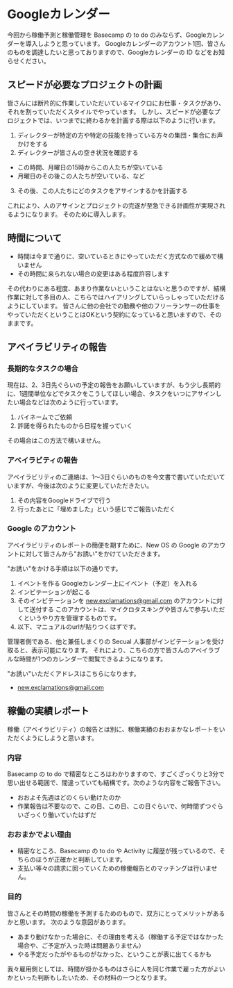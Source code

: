 Googleカレンダー
=====
今回から稼働予測と稼働管理を Basecamp の to do のみならず、Googleカレンダーを導入しようと思っています。
Googleカレンダーのアカウント1回、皆さんのものを調達したいと思っておりますので、Googleカレンダーの ID などをお知らせください。

スピードが必要なプロジェクトの計画
-----
皆さんには断片的に作業していただいているマイクロにお仕事・タスクがあり、それを割っていただくスタイルでやっています。
しかし、スピードが必要なプロジェクトでは、いつまでに終わるかを計画する際は以下のように行います。

1. ディレクターが特定の方や特定の技能を持っている方々の集団・集合にお声かけをする
2. ディレクターが皆さんの空き状況を確認する 
  - この時間、月曜日の15時からこの人たちが空いている
  - 月曜日のその後この人たちが空いている、など
3. その後、この人たちにどのタスクをアサインするかを計画する

これにより、人のアサインとプロジェクトの完遂が至急できる計画性が実現されるようになります。
そのために導入します。


時間について
-----
- 時間は今まで通りに、空いているときにやっていただく方式なので緩めで構いません
- その時間に来られない場合の変更はある程度許容します

その代わりにある程度、あまり作業ないということはないと思うのですが、結構作業に対して多目の人、こちらではハイアリングしていらっしゃっていただけるようにしています。
皆さんに他の会社での勤務や他のフリーランサーの仕事をやっていただくということはOKという契約になっていると思いますので、そのままです。


アベイラビリティの報告
-----
### 長期的なタスクの場合
現在は、2、3日先ぐらいの予定の報告をお願いしていますが、もう少し長期的に、1週間単位などでタスクをこうしてほしい場合、タスクをいつにアサインしたい場合などは次のように行っています。
 1. バイネームでご依頼
 2. 許諾を得られたものから日程を握っていく

その場合はこの方法で構いません。

### アベイラビティの報告
アベイラビリティのご連絡は、1～3日ぐらいのものを今文書で書いていただいていますが、今後は次のように変更していただきたい。

1. その内容をGoogleドライブで行う
2. 行ったあとに「埋めました」という感じでご報告いただく

### Google のアカウント
アベイラビリティのレポートの簡便を期すために、New OS の Google のアカウントに対して皆さんから"お誘い"をかけていただきます。

"お誘い"をかける手順は以下の通りです。

1. イベントを作る
Googleカレンダー上にイベント（予定）を入れる
2. インビテーションが起こる
3. そのインビテーションを new.exclamations@gmail.com のアカウントに対して送付する
このアカウントは、マイクロタスキングや皆さんで参与いただくというやり方を管理するものです。
4. 以下、マニュアルのurlが貼りつくはずです。

管理者側である、他と兼任しまくりの Secual 人事部がインビテーションを受け取ると、表示可能になります。
それにより、こちらの方で皆さんのアベイラブルな時間が1つのカレンダーで閲覧できるようになります。

"お誘い"いただくアドレスはこちらになります。
- new.exclamations@gmail.com

稼働の実績レポート
-----
稼働（アベイラビリティ）の報告とは別に、稼働実績のおおまかなレポートをいただくようにしようと思います。

### 内容
Basecamp の to do で精密なところはわかりますので、すごくざっくりと3分で思い出せる範囲で、間違っていても結構です。次のような内容をご報告下さい。
- おおよそ先週はどのくらい動けたのか
- 作業報告は不要なので、この日、この日、この日ぐらいで、何時間ずつぐらいざっくり働いていたはずだ

### おおまかでよい理由
- 精密なところ、Basecamp の to do や Activity に履歴が残っているので、そちらのほうが正確かと判断しています。
- 支払い等々の請求に回っていくための稼働報告とのマッチングは行いません。

### 目的
皆さんとその時間の稼働を予測するためのもので、双方にとってメリットがあるかと思います。
次のような意図があります。
- あまり動けなかった場合に、その理由を考える（稼働する予定ではなかった場合や、ご予定が入った時は問題ありません）
- やる予定だったがやるものがなかった、ということが表に出てくるかも

我々雇用側としては、時間が掛かるものはさらに人を同じ作業で雇った方がよいかといった判断もしたいため、その材料の一つとなります。
